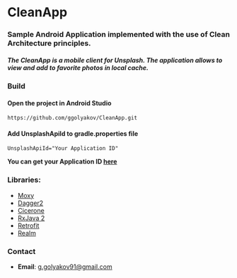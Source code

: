 # CleanApp

### Sample Android Application implemented with the use of Clean Architecture principles.
##### The CleanApp is a mobile client for Unsplash. The application allows to view and add to favorite photos in local cache.

### Build
#### Open the project in Android Studio
```
https://github.com/ggolyakov/CleanApp.git
```
#### Add UnsplashApiId to gradle.properties file
```
UnsplashApiId="Your Application ID"
```
**You can get your Application ID  [here]** 



### Libraries:

* [Moxy] 
* [Dagger2]
* [Cicerone]
* [RxJava 2]
* [Retrofit]
* [Realm]

### Contact
- **Email**: g.golyakov91@gmail.com




[//]: # (These are reference links used in the body of this note and get stripped out when the markdown processor does its job. There is no need to format nicely because it shouldn't be seen.)
   [Moxy]: <https://github.com/Arello-Mobile/Moxy>
   [Dagger2]: <https://github.com/google/dagger>
   [Cicerone]: <https://github.com/terrakok/Cicerone>
   [RxJava 2]: <https://github.com/ReactiveX/RxJava>
   [Retrofit]: <https://github.com/square/retrofit>
   [Realm]: <https://github.com/realm/realm-java>
   [here]: <https://unsplash.com/developers>